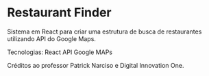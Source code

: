 # Restaurant Finder
Sistema em React para criar uma estrutura de busca de restaurantes utilizando API do Google Maps.

Tecnologias: 
  React
  API Google MAPs
  

Créditos ao professor Patrick Narciso e Digital Innovation One.
